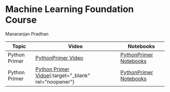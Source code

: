 # Machine Learning Foundation Course

Manaranjan Pradhan


| Topic  | Video | Notebooks |
| ------------- | ------------- |--------|
| Python Primer  | <a href="https://youtu.be/RQMdeJxE4WU" target="_blank">PythonPrimer Video</a> | <a href="https://github.com/manaranjanp/MLCourseV1/tree/main/PythonPrimer" target="_blank">PythonPrimer Notebooks</a> |
| Python Primer  | [Python Primer Vidoe](https://youtu.be/RQMdeJxE4WU){:target="_blank" rel="noopener"}| <a href="https://github.com/manaranjanp/MLCourseV1/tree/main/PythonPrimer" target="_blank">PythonPrimer Notebooks</a> |
